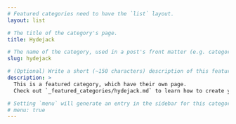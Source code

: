 ```yaml
---
# Featured categories need to have the `list` layout.
layout: list

# The title of the category's page.
title: Hydejack

# The name of the category, used in a post's front matter (e.g. category: <slug>).
slug: hydejack

# (Optional) Write a short (~150 characters) description of this featured category.
description: >
  This is a featured category, which have their own page.
  Check out `_featured_categories/hydejack.md` to learn how to create your own.

# Setting `menu` will generate an entry in the sidebar for this category.
# menu: true
---
```

